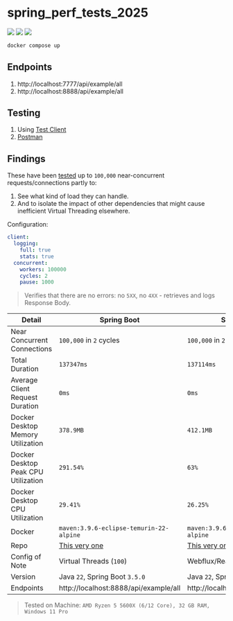 # spring_perf_tests_2025

[![](https://img.shields.io/badge/Spring%20Boot-3.5.0-green.svg)](https://spring.io/projects/spring-boot)
[![](https://img.shields.io/badge/Maven-3.8.6-white.svg)](https://maven.apache.org/download.cgi)
[![](https://img.shields.io/badge/Docker-blue.svg)](https://www.docker.com/) 

```bash
docker compose up
```

## Endpoints

1. http://localhost:7777/api/example/all
1. http://localhost:8888/api/example/all

## Testing

1. Using [Test Client](https://github.com/Thoughtscript/test_client)
2. [Postman](https://www.postman.com/)

## Findings

These have been [tested](https://github.com/Thoughtscript/test_client) up to `100,000` near-concurrent requests/connections partly to:
1. See what kind of load they can handle.
2. And to isolate the impact of other dependencies that might cause inefficient Virtual Threading elsewhere.

Configuration:
```yaml
client:
  logging:
    full: true
    stats: true
  concurrent:
    workers: 100000
    cycles: 2
    pause: 1000
```

> Verifies that there are no errors: no `5XX`, no `4XX` - retrieves and logs Response Body.

| Detail  | Spring Boot | Spring WebFlux | Node.js | 
| ---  | --- | --- | --- | 
| Near Concurrent Connections  | `100,000` in `2` cycles | `100,000` in `2` cycles |  `100,000` in `2` cycles |
| Total Duration | `137347ms`  |  `137114ms` | `213513ms` |
| Average Client Request Duration | `0ms` | `0ms` | `1ms` |
| Docker Desktop Memory Utilization | `378.9MB` | `412.1MB` | `201.1MB` |
| Docker Desktop Peak CPU Utilization  | `291.54%` | `63%` | `54.72%` |
| Docker Desktop CPU Utilization  | `29.41%` | `26.25%` |  `41.52%` |
| Docker  | `maven:3.9.6-eclipse-temurin-22-alpine` | `maven:3.9.6-eclipse-temurin-22-alpine` | `node:23.11.1` |
| Repo  | [This very one](https://github.com/Thoughtscript/spring_perf_tests_2025) | [This very one](https://github.com/Thoughtscript/spring_perf_tests_2025) | [mearn_2024](https://github.com/Thoughtscript/mearn_2024) | 
| Config of Note  | Virtual Threads (`100`) | Webflux/Reactor Threads (`5-10`) |  HTTPS Fork Cluster (`4`) w/ backing Mongo DB |
| Version | Java `22`, Spring Boot `3.5.0` | Java `22`, Spring Boot `3.5.0` | Node `23.11.1`, Mongo `7.0.9` |
| Endpoints | http://localhost:8888/api/example/all | http://localhost:7777/api/example/all | https://localhost:8888/api/event/<UUID> |

> Tested on Machine: `AMD Ryzen 5 5600X (6/12 Core), 32 GB RAM, Windows 11 Pro`